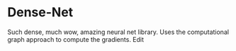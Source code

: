 # Dense-Net
Such dense, much wow, amazing neural net library. Uses the computational graph approach to compute the gradients. Edit
